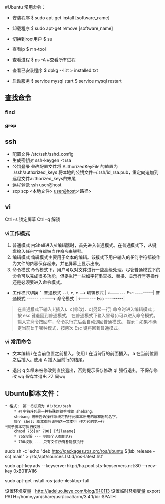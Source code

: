 #Ubuntu 常用命令：

* 安装程序 
	$ sudo apt-get install [software_name]
* 卸载程序
	$ sudo apt-get remove [software_name]
* 切换到root用户
	$ su

* 查看ip
	$ mn-tool
* 查看进程
	$ ps -A 	#查看所有进程

* 查看已安装程序
	$ dpkg --list > installed.txt

* 启动服务
	$ service mysql start
	$ service mysql restart 


## [查找命令]( http://www.cnblogs.com/skynet/archive/2010/12/25/1916873.html )
### find

### grep


## ssh
* 配置文件
/etc/ssh/sshd_config
* 生成密钥对
ssh-keygen -t rsa
* 公钥登录
修改配置文件将 AuthorizedKeyFile 的值置为 ./ssh/authorized_keys
将本地的公钥文件~/.ssh/id_rsa.pub，重定向追加到远程文件authorized_keys的末尾
* 远程登录
ssh user@host 
* scp 
scp <本地文件> <user@host>:<路径>


## vi
Ctrl+s 锁定屏幕
Ctrl+q 解锁
### vi工作模式
1. 普通模式
由Shell进入vi编辑器时，首先进入普通模式。在普通模式下，从键盘输入任何字符都被当作命令来解释。
2. 编辑模式
编辑模式主要用于文本的编辑。该模式下用户输入的任何字符都被作为文件的内容保存起来，并在屏幕上显示出来。
3. 命令模式
命令模式下，用户可以对文件进行一些高级处理。尽管普通模式下的命令可以完成很多功能，但要执行一些如字符串查找、替换、显示行号等操作还是必须要进入命令模式。

* 工作模式切换：
普通模式 -- i, c, o --> 编辑模式
    | <------ Esc ---------| 
普通模式 ------ : ----> 命令模式
    | <------ Esc ---------| 
	
> 在普通模式下输入 i(插入)、c(修改)、o(另起一行) 命令时进入编辑模式；按 esc 键退回到普通模式。
> 在普通模式下输入冒号(:)可以进入命令模式。输入完命令按回车，命令执行完后会自动退回普通模式。
> 提示：如果不确定当前处于哪种模式，按两次 Esc 键将回到普通模式。


### vi 常用命令 
* 文本编辑
i
在当前位置之前插入。使用 I 在当前行的前面插入。
a
在当前位置之后插入。使用 A 插入当前行的结尾。

* 退出
q	如果未被修改则直接退出，否则提示保存修改
q!	强行退出，不保存修改
wq	保存并退出 
ZZ	同wq



## Ubuntu脚本文件：
	* 格式： 第一行必须为 #!/bin/bash 
		* #!字符序列是一种特殊的结构叫做 shebang。 
	    shebang 用来告诉操作系统将执行此脚本所用的解释器的名字。
		每个 shell 脚本都应该把这一文本行 作为它的第一行
	*赋予脚本可执行权限：
		chmod 755[or 700] [filename]
		* 755权限 --- 则每个人都能执行 
		* 700权限 --- 只有文件所有者能够执行
		

sudo sh -c 'echo "deb http://packages.ros.org/ros/ubuntu $(lsb_release -sc) main" > /etc/apt/sources.list.d/ros-latest.list'

sudo apt-key adv --keyserver hkp://ha.pool.sks-keyservers.net:80 --recv-key 0xB01FA116

sudo apt-get install ros-jade-desktop-full

设置环境变量：http://jadeluo.iteye.com/blog/940113
设置临时环境变量
	export PATH=/home/yan/share/usr/local/arm/3.4.1/bin:$PATH 

